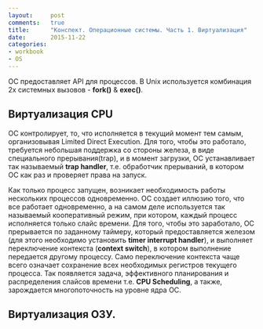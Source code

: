 ```yaml
---
layout:		post
comments:	true
title:		"Конспект. Операционные системы. Часть 1. Виртуализация"
date:		2015-11-22
categories:
- workbook
- OS
---
```

ОС предоставляет API для процессов. В Unix используется комбинация 2х системных вызовов - **fork()** & **exec()**.

Виртуализация CPU
--
ОС контролирует, то, что исполняется в текущий момент тем самым, организовывая Limited Direct Execution.
Для того, чтобы это работало, требуется небольшая поддержка со стороны железа, в виде специального прерывания(trap), и в момент загрузки, ОС устанавливает так называемый **trap handler**, т.е. обработчик прерываний, в котором ОС как раз и проверяет права на запуск.

Как только процесс запущен, возникает необходимость работы нескольких процессов одновременно. ОС создает иллюзию того, что все работает одновременно, а на самом деле используется так называемый кооперативный режим, при котором, каждый процесс исполняется только слайс времени.
Для того, чтобы это заработало, ОС прерывается по заданному таймеру, который предоставляется железом (для этого необходимо установить **timer interrupt handler**), и выполняет переключение контекста (**context switch**), в котором выполнение передается другому процессу.
Само переключение контекста чаще всего означает сохранение всех необходимых регистров текущего процесса.
Так появляется задача, эффективного планирования и распределения слайсов времени т.е. **CPU Scheduling**, а также, зарождается многопоточность на уровне ядра ОС.

Виртуализация ОЗУ.
--
